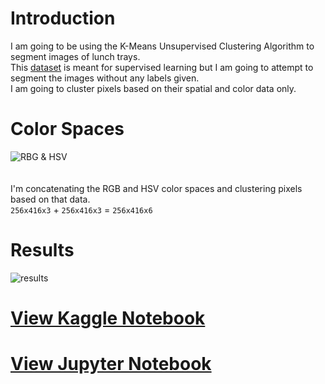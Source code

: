 # Introduction
I am going to be using the K-Means Unsupervised Clustering Algorithm to segment images of lunch trays. <br/> This [dataset](https://www.kaggle.com/thezaza102/tray-food-segmentation) is meant for supervised learning but I am going to attempt to segment the images without any labels given. <br/>
I am going to cluster pixels based on their spatial and color data only.

# Color Spaces
![RBG & HSV](https://miro.medium.com/max/1700/1*W30TLUP9avQwyyLfwu7WYA.jpeg)
<br/>
<br/>
<br/>
I'm concatenating the RGB and HSV color spaces and clustering pixels based on that data. <br/> `256x416x3` + `256x416x3` = `256x416x6`

# Results
![results](https://raw.githubusercontent.com/vee-upatising/K-Means-Image-Segmentation/master/results.png)

# [View Kaggle Notebook](https://www.kaggle.com/function9/k-means-unsupervised-image-segmentation)
# [View Jupyter Notebook](https://nbviewer.jupyter.org/github/vee-upatising/K-Means-Image-Segmentation/blob/master/Tray.ipynb)

